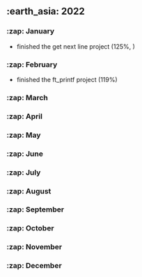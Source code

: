 <h2> :earth_asia: 2022 </h2>

<h3> :zap: January </h3>

- finished the get next line project (125%, )

<h3> :zap: February </h3>

- finished the ft_printf project (119%)

<h3> :zap: March </h3>

<h3> :zap: April </h3>

<h3> :zap: May </h3>

<h3> :zap: June </h3>

<h3> :zap: July </h3>

<h3> :zap: August </h3>

<h3> :zap: September </h3>

<h3> :zap: October </h3>

<h3> :zap: November </h3>

<h3> :zap: December </h3>
